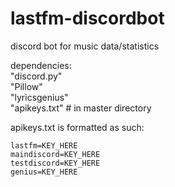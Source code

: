 # lastfm-discordbot
discord bot for music data/statistics  


dependencies:  
"discord.py"  
"Pillow"  
"lyricsgenius"  
"apikeys.txt" # in master directory


apikeys.txt is formatted as such:  
```
lastfm=KEY_HERE
maindiscord=KEY_HERE
testdiscord=KEY_HERE
genius=KEY_HERE
```
